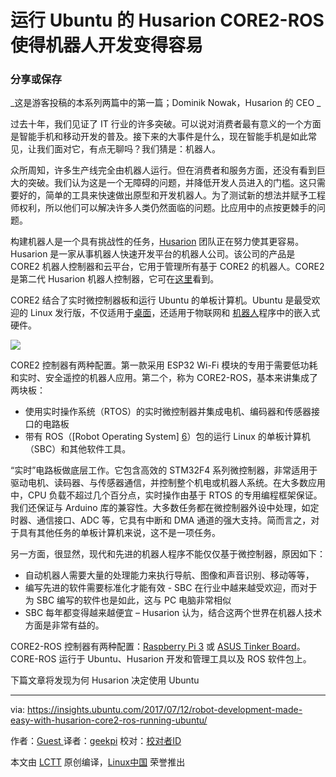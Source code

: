 运行 Ubuntu 的 Husarion CORE2-ROS 使得机器人开发变得容易
============================================================



### 分享或保存

_这是游客投稿的本系列两篇中的第一篇；Dominik Nowak，Husarion 的 CEO _

过去十年，我们见证了 IT 行业的许多突破。可以说对消费者最有意义的一个方面是智能手机和移动开发的普及。接下来的大事件是什么，现在智能手机是如此常见，让我们面对它，有点无聊吗？我们猜是：机器人。

众所周知，许多生产线完全由机器人运行。但在消费者和服务方面，还没有看到巨大的突破。我们认为这是一个无障碍的问题，并降低开发人员进入的门槛。这只需要好的，简单的工具来快速做出原型和开发机器人。为了测试新的想法并赋予工程师权利，所以他们可以解决许多人类仍然面临的问题。比应用中的点按更棘手的问题。

构建机器人是一个具有挑战性的任务，[Husarion][2] 团队正在努力使其更容易。Husarion 是一家从事机器人快速开发平台的机器人公司。该公司的产品是 CORE2 机器人控制器和云平台，它用于管理所有基于 CORE2 的机器人。CORE2 是第二代 Husarion 机器人控制器，它可在[这里][3]看到。

CORE2 结合了实时微控制器板和运行 Ubuntu 的单板计算机。Ubuntu 是最受欢迎的 Linux 发行版，不仅适用于[桌面][4]，还适用于物联网和 [机器人][5]程序中的嵌入式硬件。

![](https://insights.ubuntu.com/wp-content/uploads/2c47/husarion.png)

CORE2 控制器有两种配置。第一款采用 ESP32 Wi-Fi 模块的专用于需要低功耗和实时、安全遥控的机器人应用。第二个，称为 CORE2-ROS，基本来讲集成了两块板：
- 使用实时操作系统（RTOS）的实时微控制器并集成电机、编码器和传感器接口的电路板
- 带有 ROS（[Robot Operating System] [6]）包的运行 Linux 的单板计算机（SBC）和其他软件工具。

“实时”电路板做底层工作。它包含高效的 STM32F4 系列微控制器，非常适用于驱动电机、读码器、与传感器通信，并控制整个机电或机器人系统。在大多数应用中，CPU 负载不超过几个百分点，实时操作由基于 RTOS 的专用编程框架保证。我们还保证与 Arduino 库的兼容性。大多数任务都在微控制器外设中处理，如定时器、通信接口、ADC 等，它具有中断和 DMA 通道的强大支持。简而言之，对于具有其他任务的单板计算机来说，这不是一项任务。

另一方面，很显然，现代和先进的机器人程序不能仅仅基于微控制器，原因如下：
- 自动机器人需要大量的处理能力来执行导航、图像和声音识别、移动等等，
- 编写先进的软件需要标准化才能有效 - SBC 在行业中越来越受欢迎，而对于为 SBC 编写的软件也是如此，这与 PC 电脑非常相似
- SBC 每年都变得越来越便宜
– Husarion 认为，结合这两个世界在机器人技术方面是非常有益的。

CORE2-ROS 控制器有两种配置：[Raspberry Pi 3][7] 或 [ASUS Tinker Board][8]。CORE-ROS 运行于 Ubuntu、Husarion 开发和管理工具以及 ROS 软件包上。

下篇文章将发现为何 Husarion 决定使用 Ubuntu

--------------------------------------------------------------------------------

via: https://insights.ubuntu.com/2017/07/12/robot-development-made-easy-with-husarion-core2-ros-running-ubuntu/

作者：[Guest  ][a]
译者：[geekpi](https://github.com/geekpi)
校对：[校对者ID](https://github.com/校对者ID)

本文由 [LCTT](https://github.com/LCTT/TranslateProject) 原创编译，[Linux中国](https://linux.cn/) 荣誉推出

[a]:https://insights.ubuntu.com/author/guest/
[1]:https://insights.ubuntu.com/author/guest/
[2]:https://husarion.com/
[3]:https://www.crowdsupply.com/husarion/core2
[4]:https://www.ubuntu.com/desktop
[5]:https://www.ubuntu.com/internet-of-things/robotics
[6]:http://www.ros.org/
[7]:https://www.raspberrypi.org/products/raspberry-pi-3-model-b/
[8]:https://www.asus.com/uk/Single-Board-Computer/Tinker-Board/
